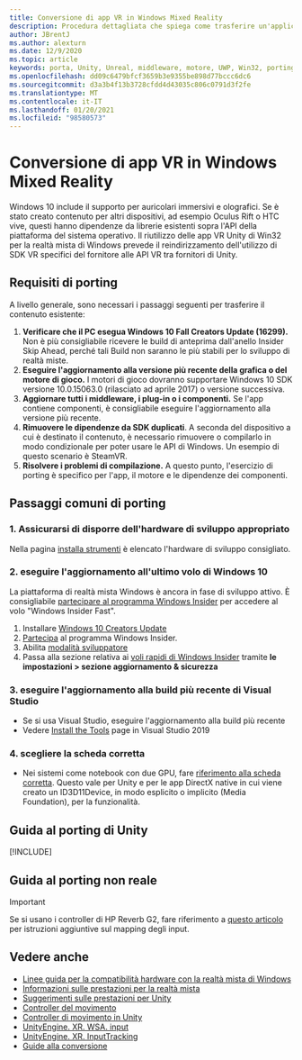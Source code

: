 ```yaml
---
title: Conversione di app VR in Windows Mixed Reality
description: Procedura dettagliata che spiega come trasferire un'applicazione immersiva esistente a una realtà mista di Windows.
author: JBrentJ
ms.author: alexturn
ms.date: 12/9/2020
ms.topic: article
keywords: porta, Unity, Unreal, middleware, motore, UWP, Win32, porting, HoloLens 1st Gen, auricolare realtà mista, cuffia a realtà mista di Windows, migrazione, Windows 10, mapping di input,
ms.openlocfilehash: dd09c6479bfcf3659b3e9355be898d77bccc6dc6
ms.sourcegitcommit: d3a3b4f13b3728cfdd4d43035c806c0791d3f2fe
ms.translationtype: MT
ms.contentlocale: it-IT
ms.lasthandoff: 01/20/2021
ms.locfileid: "98580573"
---
```

# <a name="porting-vr-apps-to-windows-mixed-reality"></a>Conversione di app VR in Windows Mixed Reality

Windows 10 include il supporto per auricolari immersivi e olografici. Se è stato creato contenuto per altri dispositivi, ad esempio Oculus Rift o HTC vive, questi hanno dipendenze da librerie esistenti sopra l'API della piattaforma del sistema operativo. Il riutilizzo delle app VR Unity di Win32 per la realtà mista di Windows prevede il reindirizzamento dell'utilizzo di SDK VR specifici del fornitore alle API VR tra fornitori di Unity.

## <a name="porting-requirements"></a>Requisiti di porting

A livello generale, sono necessari i passaggi seguenti per trasferire il contenuto esistente:
1. **Verificare che il PC esegua Windows 10 Fall Creators Update (16299).** Non è più consigliabile ricevere le build di anteprima dall'anello Insider Skip Ahead, perché tali Build non saranno le più stabili per lo sviluppo di realtà miste.
2. **Eseguire l'aggiornamento alla versione più recente della grafica o del motore di gioco.** I motori di gioco dovranno supportare Windows 10 SDK versione 10.0.15063.0 (rilasciato ad aprile 2017) o versione successiva.
3. **Aggiornare tutti i middleware, i plug-in o i componenti.** Se l'app contiene componenti, è consigliabile eseguire l'aggiornamento alla versione più recente.
4. **Rimuovere le dipendenze da SDK duplicati**. A seconda del dispositivo a cui è destinato il contenuto, è necessario rimuovere o compilarlo in modo condizionale per poter usare le API di Windows. Un esempio di questo scenario è SteamVR.
5. **Risolvere i problemi di compilazione.** A questo punto, l'esercizio di porting è specifico per l'app, il motore e le dipendenze dei componenti.

## <a name="common-porting-steps"></a>Passaggi comuni di porting

### <a name="1-make-sure-you-have-the-right-development-hardware"></a>1. Assicurarsi di disporre dell'hardware di sviluppo appropriato

Nella pagina [installa strumenti](../install-the-tools.md#immersive-vr-headset-requirements) è elencato l'hardware di sviluppo consigliato.

### <a name="2-upgrade-to-the-latest-flight-of-windows-10"></a>2. eseguire l'aggiornamento all'ultimo volo di Windows 10

La piattaforma di realtà mista Windows è ancora in fase di sviluppo attivo. È consigliabile [partecipare al programma Windows Insider](https://insider.windows.com/) per accedere al volo "Windows Insider Fast".
1. Installare [Windows 10 Creators Update](https://www.microsoft.com/software-download/windows10)
2. [Partecipa](https://insider.windows.com/) al programma Windows Insider.
3. Abilita [modalità sviluppatore](/windows/uwp/get-started/enable-your-device-for-development)
4. Passa alla sezione relativa ai [voli rapidi di Windows Insider](/archive/blogs/uktechnet/joining-insider-preview) tramite **le impostazioni > sezione aggiornamento & sicurezza**

### <a name="3-upgrade-to-the-most-recent-build-of-visual-studio"></a>3. eseguire l'aggiornamento alla build più recente di Visual Studio
* Se si usa Visual Studio, eseguire l'aggiornamento alla build più recente
* Vedere [Install the Tools](../install-the-tools.md#installation-checklist) page in Visual Studio 2019

### <a name="4-choose-the-correct-adapter"></a>4. scegliere la scheda corretta
* Nei sistemi come notebook con due GPU, fare [riferimento alla scheda corretta](../native/rendering-in-directx.md#hybrid-graphics-pcs-and-mixed-reality-applications). Questo vale per Unity e per le app DirectX native in cui viene creato un ID3D11Device, in modo esplicito o implicito (Media Foundation), per la funzionalità.

## <a name="unity-porting-guidance"></a>Guida al porting di Unity

[!INCLUDE[](includes/unity-porting-guidance.md)]

## <a name="unreal-porting-guidance"></a>Guida al porting non reale

> [!IMPORTANT]
> Se si usano i controller di HP Reverb G2, fare riferimento a [questo articolo](../unreal/unreal-reverb-g2-controllers.md) per istruzioni aggiuntive sul mapping degli input.

## <a name="see-also"></a>Vedere anche
* [Linee guida per la compatibilità hardware con la realtà mista di Windows](/windows/mixed-reality/enthusiast-guide/windows-mixed-reality-minimum-pc-hardware-compatibility-guidelines)
* [Informazioni sulle prestazioni per la realtà mista](../platform-capabilities-and-apis/understanding-performance-for-mixed-reality.md)
* [Suggerimenti sulle prestazioni per Unity](../unity/performance-recommendations-for-unity.md)
* [Controller del movimento](../../design/motion-controllers.md)
* [Controller di movimento in Unity](../unity/motion-controllers-in-unity.md)
* [UnityEngine. XR. WSA. input](https://docs.unity3d.com/ScriptReference/XR.WSA.Input.InteractionManager.html)
* [UnityEngine. XR. InputTracking](https://docs.unity3d.com/ScriptReference/XR.InputTracking.html)
* [Guide alla conversione](porting-guides.md)